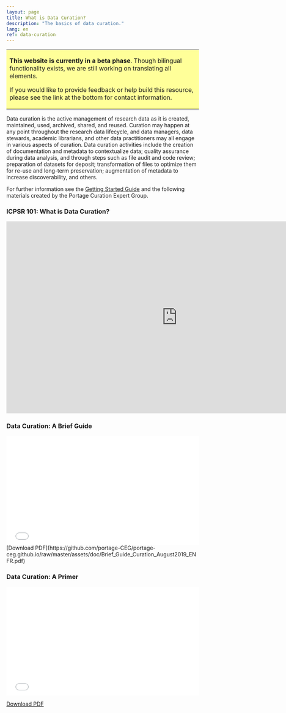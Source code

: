 ```yaml
---
layout: page
title: What is Data Curation?
description: "The basics of data curation."
lang: en
ref: data-curation
---
```


<table style="background-color: #ffff99;">
<tbody>
<tr>
<td>
<p><b>This website is currently in a beta phase</b>. Though bilingual functionality exists, we are still working on translating all elements.</p>
<p>If you would like to provide feedback or help build this resource, please see the link at the bottom for contact information.</p>
</td>
</tr>
</tbody>
</table>

Data curation is the active management of research data as it is created, maintained, used, archived, shared, and reused. Curation may happen at any point throughout the research data lifecycle, and data managers, data stewards, academic librarians, and other data practitioners may all engage in various aspects of curation. Data curation activities include the creation of documentation and metadata to contextualize data; quality assurance during data analysis, and through steps such as file audit and code review; preparation of datasets for deposit; transformation of files to optimize them for re-use and long-term preservation; augmentation of metadata to increase discoverability, and others.

For further information see the [Getting Started Guide](../getting-started) and the following materials created by the Portage Curation Expert Group.

### ICPSR 101: What is Data Curation?
<iframe width="893" height="502" src="https://www.youtube.com/embed/ZEkqF8cL2qQ" frameborder="0" allow="accelerometer; autoplay; encrypted-media; gyroscope; picture-in-picture" allowfullscreen></iframe>

### Data Curation: A Brief Guide
<div style="position:relative;padding-top:56.25%;">
<iframe src="//docs.google.com/viewer?url=https://github.com/portage-CEG/portage-ceg.github.io/raw/master/assets/doc/Brief_Guide_Curation_August2019_ENFR.pdf?dl=0&hl=en_US&embedded=true" class="gde-frame" style="position:absolute;top:0;left:0;width:100%;height:100%;border:none;" scrolling="no"></iframe>
</div>
[Download PDF](https://github.com/portage-CEG/portage-ceg.github.io/raw/master/assets/doc/Brief_Guide_Curation_August2019_ENFR.pdf)
<br>

### Data Curation: A Primer


<div style="position:relative;padding-top:56.25%;">
<iframe src="//docs.google.com/viewer?url=https://github.com/portage-CEG/portage-ceg.github.io/raw/master/assets/doc/Curation_Primer_Aug2019_EN.pdf?dl=0&hl=en_US&embedded=true" class="gde-frame" style="position:absolute;top:0;left:0;width:100%;height:100%;border:none;" scrolling="no"></iframe>
</div>

[Download PDF](https://github.com/portage-CEG/portage-ceg.github.io/raw/master/assets/doc/Curation_Primer_Aug2019_EN.pdf)
